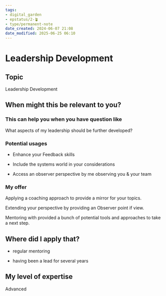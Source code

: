 ```yaml
---
tags: 
- digital_garden
- epstatus/2-🪴
- type/permanent-note
date_created: 2024-06-07 21:08
date_modified: 2025-06-25 06:10
---
```

# Leadership Development

## Topic

Leadership Development

## When might this be relevant to you?

### This can help you when you have question like

What aspects of my leadership should be further developed?

### Potential usages

-   Enhance your Feedback skills
    
-   Include the systems world in your considerations
    
-   Access an observer perspective by me observing you & your team

### My offer

Applying a coaching approach to provide a mirror for your topics.

Extending your perspective by providing an Observer point if view.

Mentoring with provided a bunch of potential tools and approaches to take a next step.

## Where did I apply that?

-   regular mentoring
    
-   having been a lead for several years

## My level of expertise

Advanced